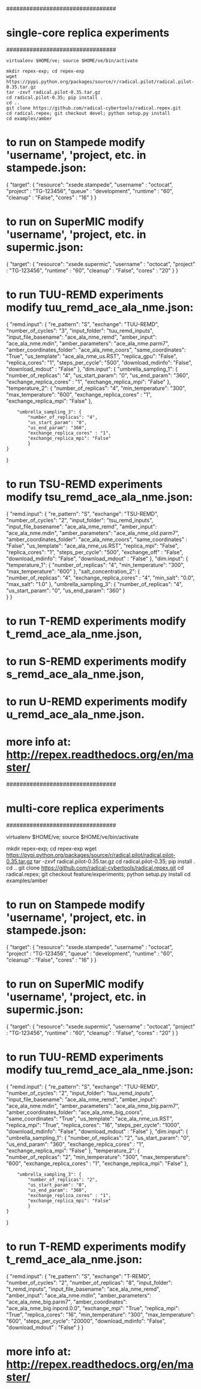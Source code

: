 #################################
# single-core replica experiments
#################################

```
virtualenv $HOME/ve; source $HOME/ve/bin/activate

mkdir repex-exp; cd repex-exp
wget https://pypi.python.org/packages/source/r/radical.pilot/radical.pilot-0.35.tar.gz
tar -zxvf radical.pilot-0.35.tar.gz
cd radical.pilot-0.35; pip install .
cd ..
git clone https://github.com/radical-cybertools/radical.repex.git
cd radical.repex; git checkout devel; python setup.py install
cd examples/amber
```

# to run on Stampede modify 'username', 'project, etc. in stampede.json:

{
    "target": {
        "resource": "xsede.stampede",
        "username" : "octocat",
        "project" : "TG-123456",
        "queue" : "development",
        "runtime" : "60",
        "cleanup" : "False",
        "cores" : "16"
    }
}

# to run on SuperMIC modify 'username', 'project, etc. in supermic.json:

{
    "target": {
        "resource": "xsede.supermic",
        "username" : "octocat",
        "project" : "TG-123456",
        "runtime" : "60",
        "cleanup" : "False",
        "cores" : "20"
    }
}

# to run TUU-REMD experiments modify tuu_remd_ace_ala_nme.json:

{
    "remd.input": {
        "re_pattern": "S",
        "exchange": "TUU-REMD",
        "number_of_cycles": "3",
        "input_folder": "tuu_remd_inputs",
        "input_file_basename": "ace_ala_nme_remd",
        "amber_input": "ace_ala_nme.mdin",
        "amber_parameters": "ace_ala_nme.parm7",
        "amber_coordinates_folder": "ace_ala_nme_coors",
        "same_coordinates": "True",
        "us_template": "ace_ala_nme_us.RST",
        "replica_gpu": "False",
        "replica_cores": "1",
        "steps_per_cycle": "500",
        "download_mdinfo": "False",
        "download_mdout" : "False"
        },
    "dim.input": {
        "umbrella_sampling_1": {
            "number_of_replicas": "4",
            "us_start_param": "0",
            "us_end_param": "360",
            "exchange_replica_cores" : "1",
            "exchange_replica_mpi": "False"
            },
        "temperature_2": {
            "number_of_replicas": "4",
            "min_temperature": "300",
            "max_temperature": "600",
            "exchange_replica_cores" : "1",
            "exchange_replica_mpi": "False"
            },
       
        "umbrella_sampling_3": {
            "number_of_replicas": "4",
            "us_start_param": "0",
            "us_end_param": "360",
            "exchange_replica_cores" : "1",
            "exchange_replica_mpi": "False"
            }    
    }
}

# to run TSU-REMD experiments modify tsu_remd_ace_ala_nme.json:

{
    "remd.input": {
        "re_pattern": "S",
        "exchange": "TSU-REMD",
        "number_of_cycles": "2",
        "input_folder": "tsu_remd_inputs",
        "input_file_basename": "ace_ala_nme_remd",
        "amber_input": "ace_ala_nme.mdin",
        "amber_parameters": "ace_ala_nme_old.parm7",
        "amber_coordinates_folder": "ace_ala_nme_coors",
        "same_coordinates" : "False",
        "us_template": "ace_ala_nme_us.RST",
        "replica_mpi": "False",
        "replica_cores": "1",
        "steps_per_cycle": "500",
        "exchange_off" : "False",
        "download_mdinfo": "False",
        "download_mdout" : "False"
        },
    "dim.input": {
        "temperature_1": {
            "number_of_replicas": "4",
            "min_temperature": "300",
            "max_temperature": "600"
            },
        "salt_concentration_2": {
            "number_of_replicas": "4",
            "exchange_replica_cores" : "4",
            "min_salt": "0.0",
            "max_salt": "1.0"
            },
        "umbrella_sampling_3": {
            "number_of_replicas": "4",
            "us_start_param": "0",
            "us_end_param": "360"
            }    
    }
}

# to run T-REMD experiments modify t_remd_ace_ala_nme.json,
# to run S-REMD experiments modify s_remd_ace_ala_nme.json,
# to run U-REMD experiments modify u_remd_ace_ala_nme.json.

# more info at: http://repex.readthedocs.org/en/master/

#################################
# multi-core replica experiments
#################################

virtualenv $HOME/ve; source $HOME/ve/bin/activate

mkdir repex-exp; cd repex-exp
wget https://pypi.python.org/packages/source/r/radical.pilot/radical.pilot-0.35.tar.gz
tar -zxvf radical.pilot-0.35.tar.gz
cd radical.pilot-0.35; pip install .
cd ..
git clone https://github.com/radical-cybertools/radical.repex.git
cd radical.repex; git checkout feature/experiments; python setup.py install
cd examples/amber

# to run on Stampede modify 'username', 'project, etc. in stampede.json:

{
    "target": {
        "resource": "xsede.stampede",
        "username" : "octocat",
        "project" : "TG-123456",
        "queue" : "development",
        "runtime" : "60",
        "cleanup" : "False",
        "cores" : "16"
    }
}

# to run on SuperMIC modify 'username', 'project, etc. in supermic.json:

{
    "target": {
        "resource": "xsede.supermic",
        "username" : "octocat",
        "project" : "TG-123456",
        "runtime" : "60",
        "cleanup" : "False",
        "cores" : "20"
    }
}

# to run TUU-REMD experiments modify tuu_remd_ace_ala_nme.json:

{
    "remd.input": {
        "re_pattern": "S",
        "exchange": "TUU-REMD",
        "number_of_cycles": "2",
        "input_folder": "tuu_remd_inputs",
        "input_file_basename": "ace_ala_nme_remd",
        "amber_input": "ace_ala_nme.mdin",
        "amber_parameters": "ace_ala_nme_big.parm7",
        "amber_coordinates_folder": "ace_ala_nme_big_coors",
        "same_coordinates": "True",
        "us_template": "ace_ala_nme_us.RST",
        "replica_mpi": "True",
        "replica_cores": "16",
        "steps_per_cycle": "1000",
        "download_mdinfo": "False",
        "download_mdout" : "False"
        },
    "dim.input": {
        "umbrella_sampling_1": {
            "number_of_replicas": "2",
            "us_start_param": "0",
            "us_end_param": "360",
            "exchange_replica_cores" : "1",
            "exchange_replica_mpi": "False"
            },
        "temperature_2": {
            "number_of_replicas": "2",
            "min_temperature": "300",
            "max_temperature": "600",
            "exchange_replica_cores" : "1",
            "exchange_replica_mpi": "False"
            },
       
        "umbrella_sampling_3": {
            "number_of_replicas": "2",
            "us_start_param": "0",
            "us_end_param": "360",
            "exchange_replica_cores" : "1",
            "exchange_replica_mpi": "False"
            }    
    }
}

# to run T-REMD experiments modify t_remd_ace_ala_nme.json:

{
    "remd.input": {
        "re_pattern": "S",
        "exchange": "T-REMD",
        "number_of_cycles": "2",
        "number_of_replicas": "8",
        "input_folder": "t_remd_inputs",
        "input_file_basename": "ace_ala_nme_remd",
        "amber_input": "ace_ala_nme.mdin",
        "amber_parameters": "ace_ala_nme_big.parm7",
        "amber_coordinates": "ace_ala_nme_big.inpcrd.0.0",
        "exchange_mpi": "True",
        "replica_mpi": "True",
        "replica_cores": "16",
        "min_temperature": "300",
        "max_temperature": "600",
        "steps_per_cycle": "20000",
        "download_mdinfo": "False",
        "download_mdout" : "False"
    }
}

# more info at: http://repex.readthedocs.org/en/master/


 
